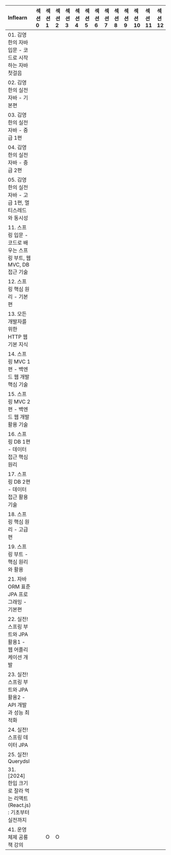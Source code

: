 <!-- START INFLEARN TABLE -->
| Inflearn                                          | 섹션 0   | 섹션 1   | 섹션 2   | 섹션 3   | 섹션 4   | 섹션 5   | 섹션 6   | 섹션 7   | 섹션 8   | 섹션 9   | 섹션 10   | 섹션 11   | 섹션 12   | 섹션 13   | 섹션 14   |
|:--------------------------------------------------|:-------|:-------|:-------|:-------|:-------|:-------|:-------|:-------|:-------|:-------|:--------|:--------|:--------|:--------|:--------|
| 01. 김영한의 자바 입문 - 코드로 시작하는 자바 첫걸음                  |        |        |        |        |        |        |        |        |        |        |         |         |         |         |         |
| 02. 김영한의 실전 자바 - 기본편                              |        |        |        |        |        |        |        |        |        |        |         |         |         |         |         |
| 03. 김영한의 실전 자바 - 중급 1편                            |        |        |        |        |        |        |        |        |        |        |         |         |         |         |         |
| 04. 김영한의 실전 자바 - 중급 2편                            |        |        |        |        |        |        |        |        |        |        |         |         |         |         |         |
| 05. 김영한의 실전 자바 - 고급 1편, 멀티스레드와 동시성                |        |        |        |        |        |        |        |        |        |        |         |         |         |         |         |
| 11. 스프링 입문 - 코드로 배우는 스프링 부트, 웹 MVC, DB 접근 기술      |        |        |        |        |        |        |        |        |        |        |         |         |         |         |         |
| 12. 스프링 핵심 원리 - 기본편                               |        |        |        |        |        |        |        |        |        |        |         |         |         |         |         |
| 13. 모든 개발자를 위한 HTTP 웹 기본 지식                       |        |        |        |        |        |        |        |        |        |        |         |         |         |         |         |
| 14. 스프링 MVC 1편 - 백엔드 웹 개발 핵심 기술                   |        |        |        |        |        |        |        |        |        |        |         |         |         |         |         |
| 15. 스프링 MVC 2편 - 백엔드 웹 개발 활용 기술                   |        |        |        |        |        |        |        |        |        |        |         |         |         |         |         |
| 16. 스프링 DB 1편 - 데이터 접근 핵심 원리                      |        |        |        |        |        |        |        |        |        |        |         |         |         |         |         |
| 17. 스프링 DB 2편 - 데이터 접근 활용 기술                      |        |        |        |        |        |        |        |        |        |        |         |         |         |         |         |
| 18. 스프링 핵심 원리 - 고급편                               |        |        |        |        |        |        |        |        |        |        |         |         |         |         |         |
| 19. 스프링 부트 - 핵심 원리와 활용                            |        |        |        |        |        |        |        |        |        |        |         |         |         |         |         |
| 21. 자바 ORM 표준 JPA 프로그래밍 - 기본편                     |        |        |        |        |        |        |        |        |        |        |         |         |         |         |         |
| 22. 실전! 스프링 부트와 JPA 활용1 - 웹 어플리케이션 개발             |        |        |        |        |        |        |        |        |        |        |         |         |         |         |         |
| 23. 실전! 스프링 부트와 JPA 활용2 - API 개발과 성능 최적화          |        |        |        |        |        |        |        |        |        |        |         |         |         |         |         |
| 24. 실전! 스프링 데이터 JPA                               |        |        |        |        |        |        |        |        |        |        |         |         |         |         |         |
| 25. 실전! Querydsl                                  |        |        |        |        |        |        |        |        |        |        |         |         |         |         |         |
| 31. [2024] 한입 크기로 잘라 먹는 리액트(React.js) : 기초부터 실전까지 |        |        |        |        |        |        |        |        |        |        |         |         |         |         |         |
| 41. 운영체제 공룡책 강의                                   |        | O      | O      |        |        |        |        |        |        |        |         |         |         |         |         |
<!-- END INFLEARN TABLE -->
